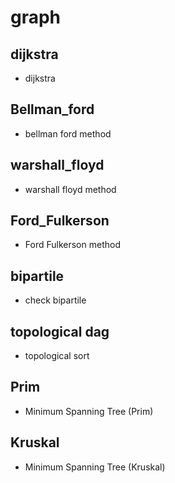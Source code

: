 # graph
## dijkstra
  - dijkstra
 
## Bellman_ford
  - bellman ford method

## warshall_floyd
  - warshall floyd method

## Ford_Fulkerson
  - Ford Fulkerson method

## bipartile
  - check bipartile

## topological dag
  - topological sort

## Prim
  - Minimum Spanning Tree (Prim)

## Kruskal
  - Minimum Spanning Tree (Kruskal)
